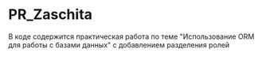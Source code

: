 # PR_Zaschita
В коде содержится практическая работа по теме "Использование ORM для работы с базами данных" с добавлением разделения ролей
